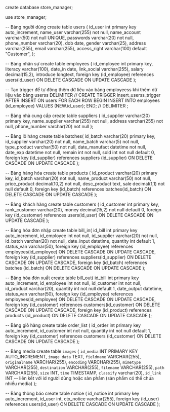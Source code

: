 create database store_manager;

use store_manager;

-- Bảng người dùng
create table users (
	id_user int primary key auto_increment, 
	name_user varchar(255) not null,
    name_account varchar(50) not null UNIQUE,
    passwords varchar(20) not null,
    phone_number varchar(20),
    dob date,
    gender varchar(25),
    address varchar(255),
    email varchar(255),
    access_right varchar(100) default "Customer",
);


-- Bảng nhân sự 
create table employees (
	id_employee int primary key,
    literacy varchar(100),
    date_in date,
    link_social varchar(255),
    salary decimal(15,2),
    introduce longtext,
    foreign key (id_employee) references users(id_user) 
    ON DELETE CASCADE
    ON UPDATE CASCADE
);






-- Tạo trigger để tự động thêm dữ liệu vào bảng employeess khi thêm dữ liệu vào bảng userss
DELIMITER //
CREATE TRIGGER insert_userss_trigger AFTER INSERT ON users
FOR EACH ROW
BEGIN
    INSERT INTO employees (id_employee)
    VALUES (NEW.id_user);
END;
//
DELIMITER ;




-- Bảng nhà cung cấp
create table suppliers (
    id_supplier varchar(20) primary key,
    name_supplier varchar(255) not null,
    address varchar(255) not null,
    phone_number varchar(20) not null
);

    
-- Bảng lô hàng
create table batches(
	id_batch varchar(20) primary key,
    id_supplier varchar(20) not null,
    name_batch varchar(5) not null,
    type_product varchar(50) not null,
    date_manufact datetime not null,
    date_exp datetime not null,
    remain int not null,
    sold int not null default 0,
    foreign key (id_supplier) references suppliers (id_supplier)
	ON DELETE CASCADE
    ON UPDATE CASCADE
);


-- Bảng hàng hóa
 create table products (
	 id_product varchar(20) primary key,
     id_batch varchar(20) not null,
     name_product varchar(50) not null,
     price_product decimal(10,2) not null,
     desc_product text,
     sale decimal(1,1) not null default 0,
     foreign key (id_batch) references batches(id_batch)
	 ON DELETE CASCADE
	 ON UPDATE CASCADE
);
 

     
     
     
-- Bảng khách hàng
create table customers (
	id_customer int primary key,
    rank_customer varchar(20),
    money decimal(15,2) not null default 0,
    foreign key (id_customer) references users(id_user) 
    ON DELETE CASCADE
    ON UPDATE CASCADE
);
     
     
-- Bảng hóa đơn nhập 
create table bill_in(
	id_bill int primary key auto_increment,
    id_employee int not null,
    id_supplier varchar(20) not null,
	id_batch varchar(20) not null,
    date_input datetime,
	quantity int default 1,
    status_van varchar(50),
    foreign key (id_employee) references employees(id_employee)
    ON DELETE CASCADE
    ON UPDATE CASCADE,
    foreign key (id_supplier) references suppliers(id_supplier)
    ON DELETE CASCADE
    ON UPDATE CASCADE,
    foreign key (id_batch)    references batches  (id_batch)
    ON DELETE CASCADE
    ON UPDATE CASCADE
);




-- Băng hóa đơn xuất
create table bill_out(
	id_bill int primary key auto_increment,
    id_employee int not null,
    id_customer int not null,
    id_product varchar(20),
    quantity int not null default 1,
    date_output datetime,
    status_van varchar(50), 
	foreign key (id_employee) references employees(id_employee)
    ON DELETE CASCADE
    ON UPDATE CASCADE, 
    foreign key (id_customer) references customers(id_customer)
    ON DELETE CASCADE
    ON UPDATE CASCADE,
    foreign key (id_product) references products  (id_product)
    ON DELETE CASCADE
    ON UPDATE CASCADE
);


-- Bảng giỏ hàng
create table order_list (
	id_order int primary key auto_increment,
    id_customer int not null,
    quantity int not null default 1,
    foreign key (id_customer) references customers (id_customer)
    ON DELETE CASCADE
    ON UPDATE CASCADE
);


-- Bảng media
create table `images` (
  `id_media` INT PRIMARY KEY AUTO_INCREMENT,
  `image_data` TEXT,
  `fieldname` VARCHAR(255),
  `originalname` VARCHAR(255),
  `encoding` VARCHAR(255),
  `mimetype` VARCHAR(255),
  `destination` VARCHAR(255),
  `filename` VARCHAR(255),
  `path` VARCHAR(255),
  `size` INT,
  `time` TIMESTAMP,
  `classify` varchar(20),
  `id_link` INT -- liên kết với id người dùng hoặc sản phẩm (sản phẩm có thể chứa nhiều media)
);

-- Bảng thông báo
create table notice (
	id_notice int primary key auto_increment,
	id_user int,
	ctx_notice varchar(255),
	foreign key (id_user) references users(id_user)
    ON DELETE CASCADE
    ON UPDATE CASCADE
);










